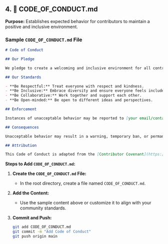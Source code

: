 ## 4. 📄 CODE_OF_CONDUCT.md

**Purpose:** Establishes expected behavior for contributors to maintain a positive and inclusive environment.

### Sample `CODE_OF_CONDUCT.md` File

```markdown
# Code of Conduct

## Our Pledge

We pledge to create a welcoming and inclusive environment for all contributors, regardless of background, identity, or experience.

## Our Standards

- **Be Respectful:** Treat everyone with respect and kindness.
- **Be Inclusive:** Embrace diversity and ensure everyone feels included.
- **Be Collaborative:** Work together and support each other.
- **Be Open-minded:** Be open to different ideas and perspectives.

## Enforcement

Instances of unacceptable behavior may be reported to [your email/contact method]. All complaints will be reviewed and investigated promptly.

## Consequences

Unacceptable behavior may result in a warning, temporary ban, or permanent ban from the project.

## Attribution

This Code of Conduct is adapted from the [Contributor Covenant](https://www.contributor-covenant.org/).
```

**Steps to Add `CODE_OF_CONDUCT.md`:**

1. **Create the `CODE_OF_CONDUCT.md` File:**
   - In the root directory, create a file named `CODE_OF_CONDUCT.md`.

2. **Add the Content:**
   - Use the sample content above or customize it to align with your community standards.

3. **Commit and Push:**
   ```bash
   git add CODE_OF_CONDUCT.md
   git commit -m "Add Code of Conduct"
   git push origin main
   ```
